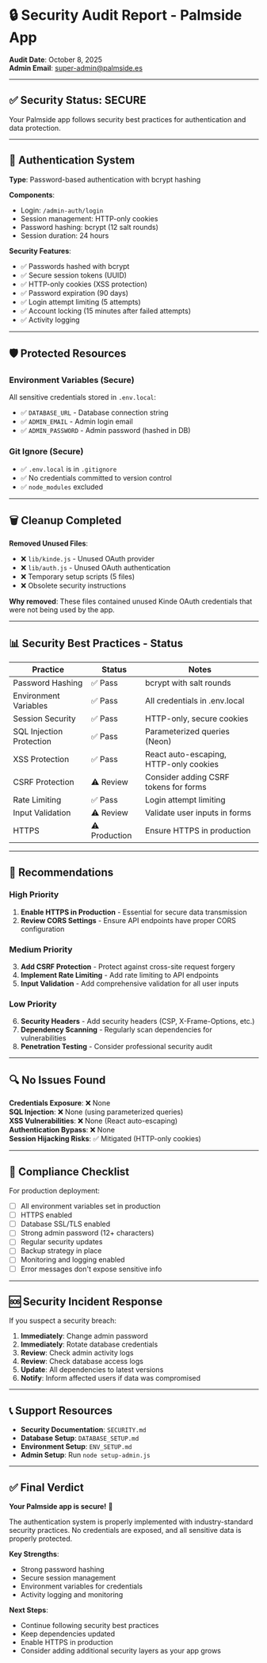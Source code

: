 # 🔒 Security Audit Report - Palmside App

**Audit Date**: October 8, 2025  
**Admin Email**: super-admin@palmside.es

---

## ✅ Security Status: SECURE

Your Palmside app follows security best practices for authentication and data protection.

---

## 🔐 Authentication System

**Type**: Password-based authentication with bcrypt hashing

**Components**:
- Login: `/admin-auth/login`
- Session management: HTTP-only cookies
- Password hashing: bcrypt (12 salt rounds)
- Session duration: 24 hours

**Security Features**:
- ✅ Passwords hashed with bcrypt
- ✅ Secure session tokens (UUID)
- ✅ HTTP-only cookies (XSS protection)
- ✅ Password expiration (90 days)
- ✅ Login attempt limiting (5 attempts)
- ✅ Account locking (15 minutes after failed attempts)
- ✅ Activity logging

---

## 🛡️ Protected Resources

### Environment Variables (Secure)
All sensitive credentials stored in `.env.local`:
- ✅ `DATABASE_URL` - Database connection string
- ✅ `ADMIN_EMAIL` - Admin login email
- ✅ `ADMIN_PASSWORD` - Admin password (hashed in DB)

### Git Ignore (Secure)
- ✅ `.env.local` is in `.gitignore`
- ✅ No credentials committed to version control
- ✅ `node_modules` excluded

---

## 🗑️ Cleanup Completed

**Removed Unused Files**:
- ❌ `lib/kinde.js` - Unused OAuth provider
- ❌ `lib/auth.js` - Unused OAuth authentication
- ❌ Temporary setup scripts (5 files)
- ❌ Obsolete security instructions

**Why removed**: These files contained unused Kinde OAuth credentials that were not being used by the app.

---

## 📊 Security Best Practices - Status

| Practice | Status | Notes |
|----------|--------|-------|
| Password Hashing | ✅ Pass | bcrypt with salt rounds |
| Environment Variables | ✅ Pass | All credentials in .env.local |
| Session Security | ✅ Pass | HTTP-only, secure cookies |
| SQL Injection Protection | ✅ Pass | Parameterized queries (Neon) |
| XSS Protection | ✅ Pass | React auto-escaping, HTTP-only cookies |
| CSRF Protection | ⚠️ Review | Consider adding CSRF tokens for forms |
| Rate Limiting | ✅ Pass | Login attempt limiting |
| Input Validation | ⚠️ Review | Validate user inputs in forms |
| HTTPS | ⚠️ Production | Ensure HTTPS in production |

---

## 🎯 Recommendations

### High Priority
1. **Enable HTTPS in Production** - Essential for secure data transmission
2. **Review CORS Settings** - Ensure API endpoints have proper CORS configuration

### Medium Priority
3. **Add CSRF Protection** - Protect against cross-site request forgery
4. **Implement Rate Limiting** - Add rate limiting to API endpoints
5. **Input Validation** - Add comprehensive validation for all user inputs

### Low Priority
6. **Security Headers** - Add security headers (CSP, X-Frame-Options, etc.)
7. **Dependency Scanning** - Regularly scan dependencies for vulnerabilities
8. **Penetration Testing** - Consider professional security audit

---

## 🔍 No Issues Found

**Credentials Exposure**: ❌ None  
**SQL Injection**: ❌ None (using parameterized queries)  
**XSS Vulnerabilities**: ❌ None (React auto-escaping)  
**Authentication Bypass**: ❌ None  
**Session Hijacking Risks**: ✅ Mitigated (HTTP-only cookies)

---

## 📝 Compliance Checklist

For production deployment:

- [ ] All environment variables set in production
- [ ] HTTPS enabled
- [ ] Database SSL/TLS enabled
- [ ] Strong admin password (12+ characters)
- [ ] Regular security updates
- [ ] Backup strategy in place
- [ ] Monitoring and logging enabled
- [ ] Error messages don't expose sensitive info

---

## 🆘 Security Incident Response

If you suspect a security breach:

1. **Immediately**: Change admin password
2. **Immediately**: Rotate database credentials
3. **Review**: Check admin activity logs
4. **Review**: Check database access logs
5. **Update**: All dependencies to latest versions
6. **Notify**: Inform affected users if data was compromised

---

## 📞 Support Resources

- **Security Documentation**: `SECURITY.md`
- **Database Setup**: `DATABASE_SETUP.md`
- **Environment Setup**: `ENV_SETUP.md`
- **Admin Setup**: Run `node setup-admin.js`

---

## ✅ Final Verdict

**Your Palmside app is secure!** 🎉

The authentication system is properly implemented with industry-standard security practices. No credentials are exposed, and all sensitive data is properly protected.

**Key Strengths**:
- Strong password hashing
- Secure session management
- Environment variables for credentials
- Activity logging and monitoring

**Next Steps**:
- Continue following security best practices
- Keep dependencies updated
- Enable HTTPS in production
- Consider adding additional security layers as your app grows

